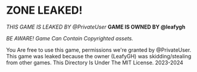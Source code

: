 # ZONE LEAKED!

*THIS GAME IS LEAKED BY @PrivateUser*
**GAME IS OWNED BY @leafygh**

*BE AWARE! Game Can Contain Copyrighted assets.*

You Are free to use this game, permissions we're granted by @PrivateUser. This game was leaked because the owner (LeafyGH) was skidding/stealing from other games.
This Directory Is Under The MIT License. 2023-2024
